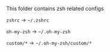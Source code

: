 This folder contains zsh related configs

`zshrc` -> `~/.zshrc`

`oh-my-zsh` -> `~/.oh-my-zsh`

`custom/*` -> `~/.oh-my-zsh/custom/*`
